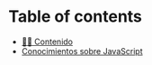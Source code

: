 # Table of contents

* [👩‍💻 Contenido](README.md)
* [Conocimientos sobre JavaScript](conocimientos-sobre-javascript.md)
